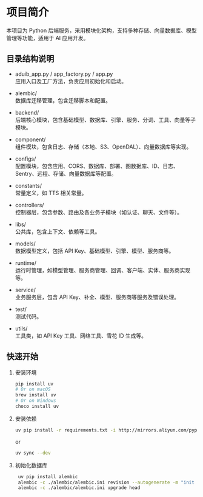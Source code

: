 # 项目简介

本项目为 Python 后端服务，采用模块化架构，支持多种存储、向量数据库、模型管理等功能，适用于 AI 应用开发。

## 目录结构说明

- aduib_app.py / app_factory.py / app.py  
  应用入口及工厂方法，负责应用初始化和启动。

- alembic/  
  数据库迁移管理，包含迁移脚本和配置。

- backend/  
  后端核心模块，包含基础模型、数据库、引擎、服务、分词、工具、向量等子模块。

- component/  
  组件模块，包含日志、存储（本地、S3、OpenDAL）、向量数据库等实现。

- configs/  
  配置模块，包含应用、CORS、数据库、部署、图数据库、ID、日志、Sentry、远程、存储、向量数据库等配置。

- constants/  
  常量定义，如 TTS 相关常量。

- controllers/  
  控制器层，包含参数、路由及各业务子模块（如认证、聊天、文件等）。

- libs/  
  公共库，包含上下文、依赖等工具。

- models/  
  数据模型定义，包括 API Key、基础模型、引擎、模型、服务商等。

- runtime/  
  运行时管理，如模型管理、服务商管理、回调、客户端、实体、服务商实现等。

- service/  
  业务服务层，包含 API Key、补全、模型、服务商等服务及错误处理。

- test/  
  测试代码。

- utils/  
  工具类，如 API Key 工具、网络工具、雪花 ID 生成等。

## 快速开始
1. 安装环境
    ```bash
    pip install uv
    # Or on macOS
    brew install uv
    # Or on Windows
    choco install uv
    ```
2. 安装依赖  
   ```bash
   uv pip install -r requirements.txt -i http://mirrors.aliyun.com/pypi/simple/ --trusted-host mirrors.aliyun.com
   ```
   or
   ```bash
   uv sync --dev
    ```
  
3. 初始化数据库
   ```bash
    uv pip install alembic
    alembic -c ./alembic/alembic.ini revision --autogenerate -m "init table"
    alembic -c ./alembic/alembic.ini upgrade head
   ```
